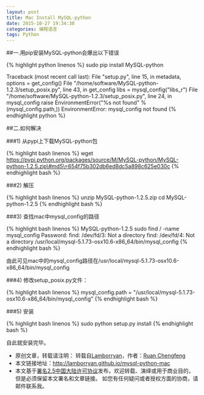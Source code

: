 ```yaml
---
layout: post
title: Mac Install MySQL-python
date: 2015-10-27 19:34:30
categories: 编程语言
tags: Python
---
```

##一.用pip安装MySQL-python会爆出以下错误

{% highlight python linenos %}
sudo pip install MySQL-python

Traceback (most recent call last):
  File "setup.py", line 15, in <module>
    metadata, options = get_config()
  File "/home/software/MySQL-python-1.2.3/setup_posix.py", line 43, in get_config
    libs = mysql_config("libs_r")
  File "/home/software/MySQL-python-1.2.3/setup_posix.py", line 24, in mysql_config
    raise EnvironmentError("%s not found" % (mysql_config.path,))
EnvironmentError: mysql_config not found
{% endhighlight python %}

##二.如何解决

###1) 从pypi上下载MySQL-python包

{% highlight bash linenos %}
wget  https://pypi.python.org/packages/source/M/MySQL-python/MySQL-python-1.2.5.zip\#md5\=654f75b302db6ed8dc5a898c625e030c
{% endhighlight bash %}

###2) 解压

{% highlight bash linenos %}
unzip MySQL-python-1.2.5.zip
cd MySQL-python-1.2.5
{% endhighlight bash %}

###3) 查找mac中mysql_config的路径

{% highlight bash linenos %}
MySQL-python-1.2.5  sudo  find / -name mysql_config
Password:
find: /dev/fd/3: Not a directory
find: /dev/fd/4: Not a directory
/usr/local/mysql-5.1.73-osx10.6-x86_64/bin/mysql_config
{% endhighlight bash %}

由此可见mac中的mysql_config路径在/usr/local/mysql-5.1.73-osx10.6-x86_64/bin/mysql_config

###4) 修改setup_posix.py文件：

{% highlight bash linenos %}
mysql_config.path = "/usr/local/mysql-5.1.73-osx10.6-x86_64/bin/mysql_config"
{% endhighlight bash %}

###5) 安装

{% highlight bash linenos %}
sudo python setup.py install
{% endhighlight bash %}

自此就安装完毕。


* 原创文章，转载请注明： 转载自[Lamborryan](<http://lamborryan.github.io>)，作者：[Ruan Chengfeng](<http://lamborryan.github.io/about/>)
* 本文链接地址：http://lamborryan.github.io/mysql-python-mac
* 本文基于[署名2.5中国大陆许可协议](<http://creativecommons.org/licenses/by/2.5/cn/>)发布，欢迎转载、演绎或用于商业目的，但是必须保留本文署名和文章链接。 如您有任何疑问或者授权方面的协商，请邮件联系我。
